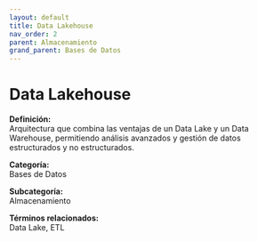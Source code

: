 ```yaml
---
layout: default
title: Data Lakehouse
nav_order: 2
parent: Almacenamiento
grand_parent: Bases de Datos
---
```


# Data Lakehouse

**Definición:**  
Arquitectura que combina las ventajas de un Data Lake y un Data Warehouse, permitiendo análisis avanzados y gestión de datos estructurados y no estructurados.

**Categoría:**  
Bases de Datos  

**Subcategoría:**  
Almacenamiento

**Términos relacionados:**  
Data Lake, ETL
